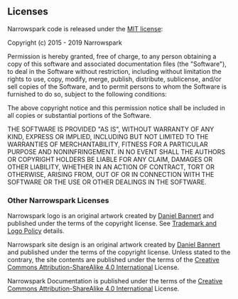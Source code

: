 ## Licenses

Narrowspark code is released under the [MIT license][1]:

Copyright (c) 2015 - 2019 Narrowspark

Permission is hereby granted, free of charge, to any person obtaining a copy
of this software and associated documentation files (the "Software"), to deal
in the Software without restriction, including without limitation the rights
to use, copy, modify, merge, publish, distribute, sublicense, and/or sell
copies of the Software, and to permit persons to whom the Software is
furnished to do so, subject to the following conditions:

The above copyright notice and this permission notice shall be included in all
copies or substantial portions of the Software.

THE SOFTWARE IS PROVIDED "AS IS", WITHOUT WARRANTY OF ANY KIND, EXPRESS OR
IMPLIED, INCLUDING BUT NOT LIMITED TO THE WARRANTIES OF MERCHANTABILITY,
FITNESS FOR A PARTICULAR PURPOSE AND NONINFRINGEMENT. IN NO EVENT SHALL THE
AUTHORS OR COPYRIGHT HOLDERS BE LIABLE FOR ANY CLAIM, DAMAGES OR OTHER
LIABILITY, WHETHER IN AN ACTION OF CONTRACT, TORT OR OTHERWISE, ARISING FROM,
OUT OF OR IN CONNECTION WITH THE SOFTWARE OR THE USE OR OTHER DEALINGS IN THE
SOFTWARE.

### Other Narrowspark Licenses

Narrowspark logo is an original artwork created by [Daniel Bannert][5] and published under the terms of the copyright license. See [Trademark and Logo Policy][4] details.

Narrowspark site design is an original artwork created by [Daniel Bannert][5] and published under the terms of the copyright license.
Unless stated to the contrary, the site contents are published under the terms of the [Creative Commons Attribution-ShareAlike 4.0 International](https://creativecommons.org/licenses/by-sa/4.0/) License.

Narrowspark Documentation is published under the terms of the [Creative Commons Attribution-ShareAlike 4.0 International](https://creativecommons.org/licenses/by-sa/4.0/) License.

[1]: https://choosealicense.com/licenses/mit/
[2]: ../../../LICENSE.md
[3]: @todo_license
[4]: 09_Trademark_and_Logo_Policy.md
[5]: https://twitter.com/_prisis_
